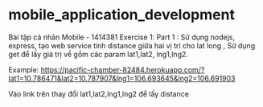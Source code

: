 # mobile_application_development
Bài tập cá nhân Mobile - 1414381
Exercise 1: Part 1 : 
Sử dụng nodejs, express, tạo web service tính distance giữa hai vị trí cho lat long , Sử dụng get để lấy giá trị về gồm các param lat1,lat2, lng1,lng2.

Example: https://pacific-chamber-82484.herokuapp.com/?lat1=10.786471&lat2=10.787907&lng1=106.693645&lng2=106.691903

Vào link trên thay đổi lat1,lat2,lng1,lng2 để lấy distance